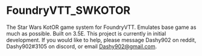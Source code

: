 # FoundryVTT_SWKOTOR
The Star Wars KotOR game system for FoundryVTT. Emulates base game as much as possible. Built on 3.5E.
This project is currently in initial development. If you would like to help, please message Dashy902 on reddit, Dashy902#3105 on discord, or email Dashy902@gmail.com.
